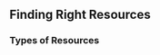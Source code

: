 ## Finding Right Resources

### Types of Resources



<!---
For Employers
||Pros|Cons||
|-----|-----|-----|-----|
|Fulltime|Employees generally care about the products. Employers report to managers who are generally technical.|
* Contract
* Contract to Hire



### Types of Roles
* Software Engineers
* Web Developers
* UX Designers
* Technical Architect
* QA Test Engineers

> Good software engineers can build developer tools for their own and their peers. 




-->


